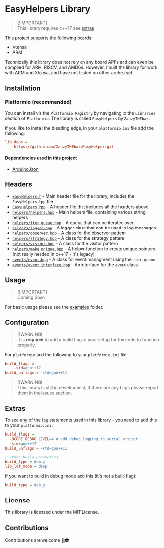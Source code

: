 # EasyHelpers Library

> [!IMPORTANT]\
> This library requires c++17
> see [extras](#extras)

This project supports the following boards:

- Xtensa
- ARM

Technically this library does not rely on any board API's and can even be compiled for ARM, RISCV, and AMD64. However, I built the library for work with ARM and Xtensa, and have not tested on other arches yet.

## Installation

### Platformio (recommended)

You can install via the `Platformio Registry` by navigating to the `Libraries` section of `Platformio`.
The library is called `EasyHelpers` by `ZanzyTHEbar`.

if you like to install the bleading edge, in your `platformio.ini` file add the following:

```ini
lib_deps = 
    https://github.com/ZanzyTHEbar/EasyHelper.git
```

#### Dependencies used in this project

- [ArduinoJson](https://github.com/bblanchon/ArduinoJson)

## Headers

- [`EasyHelpers.h`](/EasyHelpers/include/EasyHelpers.h) - Main header file for the library, includes the `EasyHelpers.hpp` file
- [`EasyHelpers.hpp`](/EasyHelpers/include/Easyhelpers.hpp) - A header file that includes all the headers above
- [`helpers/helpers.hpp`](/EasyHelpers/include/helpers/helpers.hpp) - Main helpers file, containing various string helpers
- [`helpers/iter_queue.hpp`](/EasyHelpers/include/helpers/iter_queue.hpp) - A queue that can be iterated over
- [`helpers/logger.hpp`](/EasyHelpers/include/helpers/logger.hpp) - A logger class that can be used to log messages
- [`helpers/observer.hpp`](/EasyHelpers/include/helpers/observer.hpp) - A class for the observer pattern
- [`helpers/strategy.hpp`](/EasyHelpers/include/helpers/strategy.hpp) - A class for the strategy pattern
- [`helpers/visitor.hpp`](/EasyHelpers/include/helpers/visitor.hpp) - A class for the visitor pattern
- [`helpers/make_unique.hpp`](/EasyHelpers/include/helpers/make_unique.hpp) - A helper function to create unique pointers (not really needed in c++17 - it's legacy)
- [`events/event.hpp`](/EasyHelpers/include/events/event.hpp) - A class for event managment using the `iter_queue`
- [`events/event_interface.hpp`](/EasyHelpers/include/events/event_interface.hpp) - An interface for the `event` class

## Usage

> [!IMPORTANT]\
> Coming Soon

For basic usage please see the [examples](/EasyHelpers/examples) folder.

## Configuration

> [!WARNING]\
> It is **required** to add a build flag to your setup for the code to function properly.

For `platformio` add the following to your `platformio.ini` file:

```ini
build_flags = 
    -std=gnu++17
build_unflags = -std=gnu++11
```

> [!WARNING]\
> This library is still in development, if there are any bugs please report them in the issues section.

## Extras

To see any of the `log` statements used in this library - you need to add this to your `platformio.ini`:

```ini
build_flags = 
  -DCORE_DEBUG_LEVEL=4 # add debug logging in serial monitor
  -std=gnu++17
build_unflags = -std=gnu++11

; other build parameters
build_type = debug
lib_ldf_mode = deep
```

If you want to build in debug mode add this (it's not a build flag):

```ini
build_type = debug
```

## License

This library is licensed under the MIT License.

## Contributions

Contributions are welcome 🙂🎓
